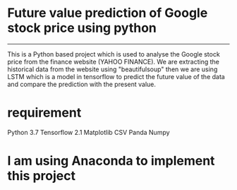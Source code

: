 # Future value prediction of Google stock price using python
-----------------------------------------------------------------------------------------------------------------------------------------
This is a Python based project which is used to analyse the Google stock price from the finance website (YAHOO FINANCE). We are extracting the historical data from the website using "beautifulsoup" then we are using LSTM which is a model in tensorflow to predict the future value of the data and compare the prediction with the present value.

# requirement
Python 3.7
Tensorflow 2.1
Matplotlib
CSV
Panda 
Numpy

# I am using Anaconda to implement this project

